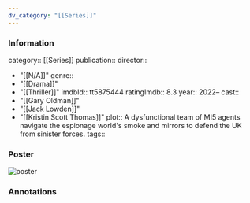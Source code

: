 ```yaml
---
dv_category: "[[Series]]"
---
```

### Information
category:: [[Series]]
publication:: 
director:: 
  - "[[N/A]]"
genre:: 
  - "[[Drama]]"
  - "[[Thriller]]"
imdbId:: tt5875444
ratingImdb:: 8.3
year:: 2022–
cast:: 
  - "[[Gary Oldman]]"
  - "[[Jack Lowden]]"
  - "[[Kristin Scott Thomas]]"
plot:: A dysfunctional team of MI5 agents navigate the espionage world's smoke and mirrors to defend the UK from sinister forces.
tags::


### Poster
![poster](https://m.media-amazon.com/images/M/MV5BY2NkNTBiYWUtMGFiZS00MGI4LWE3YjMtZTU3NzhhZmEyYzlkXkEyXkFqcGc@._V1_SX300.jpg)


### Annotations
